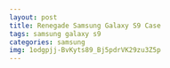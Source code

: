 ```yaml
---
layout: post
title: Renegade Samsung Galaxy S9 Case
tags: samsung galaxy s9
categories: samsung
img: 1odgpjj-BvKyts89_Bj5pdrVK29zu3Z5p
---
```

